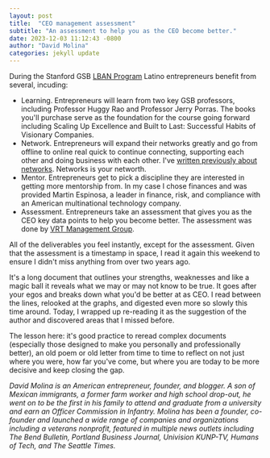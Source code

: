```yaml
---
layout: post
title:  "CEO management assessment"
subtitle: "An assessment to help you as the CEO become better."
date: 2023-12-03 11:12:43 -0800
author: "David Molina"
categories: jekyll update
---
```


During the Stanford GSB [LBAN Program](https://www.lban.us/) Latino entrepreneurs benefit from several, incuding:

- Learning. Entrepreneurs will learn from two key GSB professors, including Professor Huggy Rao and Professor Jerry Porras. The books you'll purchase serve as the foundation for the course going forward including Scaling Up Excellence and Built to Last: Successful Habits of Visionary Companies.
- Network. Entrepreneurs will expand their networks greatly and go from offline to online real quick to continue connecting, supporting each other and doing business with each other. I've [written previously about networks](https://davidmolina.github.io/2016/01/15/the-day-my-network-expanded-by-a-twitter-dm/). Networks is your networth.
- Mentor. Entrepreneurs get to pick a discipline they are interested in getting more mentorship from. In my case I chose finances and was provided Martin Espinosa, a leader in finance, risk, and compliance with an American multinational technology company.
- Assessment. Entrepreneurs take an assessment that gives you as the CEO key data points to help you become better. The assessment was done by [VRT Management Group](https://vrt9.com/).

All of the deliverables you feel instantly, except for the assessment. Given that the assessment is a timestamp in space, I read it again this weekend to ensure I didn't miss anything from over two years ago.

It's a long document that outlines your strengths, weaknesses and like a magic ball it reveals what we may or may not know to be true. It goes after your egos and breaks down what you'd be better at as CEO. I read between the lines, relooked at the graphs, and digested even more so slowly this time around. Today, I wrapped up re-reading it as the suggestion of the author and discovered areas that I missed before.

The lesson here: it's good practice to reread complex documents (especially those designed to make you personally and professionally better), an old poem or old letter from time to time to reflect on not just where you were, how far you've come, but where you are today to be more decisive and keep closing the gap.

*David Molina is an American entrepreneur, founder, and blogger. A son of Mexican immigrants, a former farm worker and high school drop-out, he went on to be the first in his family to attend and graduate from a university and earn an Officer Commission in Infantry. Molina has been a founder, co-founder and launched a wide range of companies and organizations including a veterans nonprofit, featured in multiple news outlets including The Bend Bulletin, Portland Business Journal, Univision KUNP-TV, Humans of Tech, and The Seattle Times.*
